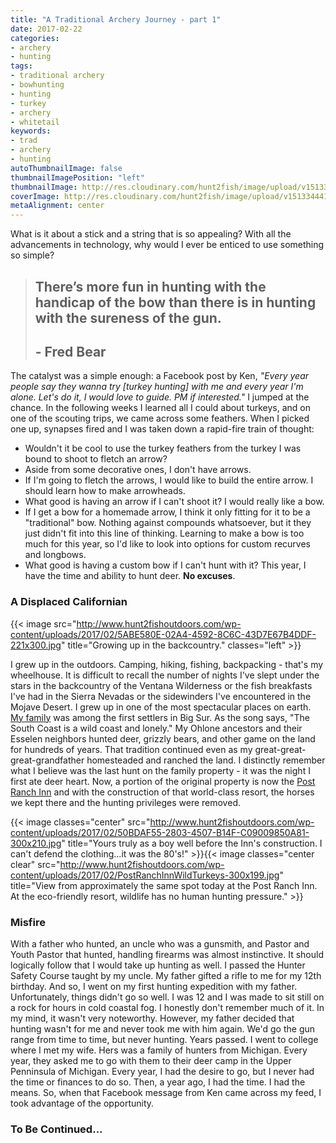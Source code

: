 ```yaml
---
title: "A Traditional Archery Journey - part 1"
date: 2017-02-22
categories:
- archery 
- hunting
tags:
- traditional archery
- bowhunting
- hunting
- turkey
- archery
- whitetail
keywords:
- trad 
- archery 
- hunting 
autoThumbnailImage: false
thumbnailImagePosition: "left"
thumbnailImage: http://res.cloudinary.com/hunt2fish/image/upload/v1513344415/pri-bg-post-house-deer_lt8nhl.jpg 
coverImage: http://res.cloudinary.com/hunt2fish/image/upload/v1513344415/pri-bg-post-house-deer_lt8nhl.jpg 
metaAlignment: center
---
```

What is it about a stick and a string that is so appealing? With all the advancements in technology, why would I ever be enticed to use something so simple?
<!--more-->

> ## **There’s more fun in hunting with the handicap of the bow than there is in hunting with the sureness of the gun.**
> 
> ## - Fred Bear

The catalyst was a simple enough: a Facebook post by Ken, *"Every year people say they wanna try [turkey hunting] with me and every year I'm alone. Let's do it, I would love to guide. PM if interested."* I jumped at the chance. In the following weeks I learned all I could about turkeys, and on one of the scouting trips, we came across some feathers. When I picked one up, synapses fired and I was taken down a rapid-fire train of thought:

*   Wouldn't it be cool to use the turkey feathers from the turkey I was bound to shoot to fletch an arrow?
*   Aside from some decorative ones, I don't have arrows.
*   If I'm going to fletch the arrows, I would like to build the entire arrow. I should learn how to make arrowheads.
*   What good is having an arrow if I can't shoot it? I would really like a bow.
*   If I get a bow for a homemade arrow, I think it only fitting for it to be a "traditional" bow. Nothing against compounds whatsoever, but it they just didn't fit into this line of thinking. Learning to make a bow is too much for this year, so I'd like to look into options for custom recurves and longbows.
*   What good is having a custom bow if I can't hunt with it? This year, I have the time and ability to hunt deer. **No excuses**.

### A Displaced Californian

{{< image src="http://www.hunt2fishoutdoors.com/wp-content/uploads/2017/02/5ABE580E-02A4-4592-8C6C-43D7E67B4DDF-221x300.jpg" title="Growing up in the backcountry."  classes="left" >}} 

I grew up in the outdoors. Camping, hiking, fishing, backpacking - that's my wheelhouse. It is difficult to recall the number of nights I've slept under the stars in the backcountry of the Ventana Wilderness or the fish breakfasts I've had in the Sierra Nevadas or the sidewinders I've encountered in the Mojave Desert. I grew up in one of the most spectacular places on earth. [My family](http://jwpost.com/History.html) was among the first settlers in Big Sur. As the song says, "The South Coast is a wild coast and lonely." My Ohlone ancestors and their Esselen neighbors hunted deer, grizzly bears, and other game on the land for hundreds of years. That tradition continued even as my great-great-great-grandfather homesteaded and ranched the land. I distinctly remember what I believe was the last hunt on the family property - it was the night I first ate deer heart. Now, a portion of the original property is now the [Post Ranch Inn](http://www.postranchinn.com/) and with the construction of that world-class resort, the horses we kept there and the hunting privileges were removed. 

{{< image classes="center" src="http://www.hunt2fishoutdoors.com/wp-content/uploads/2017/02/50BDAF55-2803-4507-B14F-C09009850A81-300x210.jpg" title="Yours truly as a boy well before the Inn's construction. I can't defend the clothing...it was the 80's!" >}}{{< image classes="center clear" src="http://www.hunt2fishoutdoors.com/wp-content/uploads/2017/02/PostRanchInnWildTurkeys-300x199.jpg" title="View from approximately the same spot today at the Post Ranch Inn. At the eco-friendly resort, wildlife has no human hunting pressure." >}}



### Misfire

With a father who hunted, an uncle who was a gunsmith, and Pastor and Youth Pastor that hunted, handling firearms was almost instinctive. It should logically follow that I would take up hunting as well. I passed the Hunter Safety Course taught by my uncle. My father gifted a rifle to me for my 12th birthday. And so, I went on my first hunting expedition with my father. Unfortunately, things didn't go so well. I was 12 and I was made to sit still on a rock for hours in cold coastal fog. I honestly don't remember much of it. In my mind, it wasn't very noteworthy. However, my father decided that hunting wasn't for me and never took me with him again. We'd go the gun range from time to time, but never hunting. Years passed. I went to college where I met my wife. Hers was a family of hunters from Michigan. Every year, they asked me to go with them to their deer camp in the Upper Penninsula of Michigan. Every year, I had the desire to go, but I never had the time or finances to do so. Then, a year ago, I had the time. I had the means. So, when that Facebook message from Ken came across my feed, I took advantage of the opportunity.

### To Be Continued...
